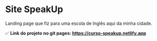 # Site SpeakUp

Landing page que fiz para uma escola de Inglês aqui da minha cidade.

✅ <b>Link do projeto no git pages: https://curso-speakup.netlify.app</b>
